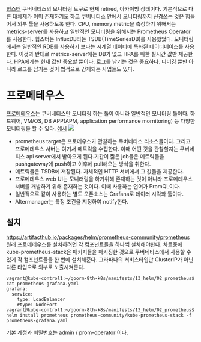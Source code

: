 [힙스터](https://github.com/kubernetes-retired/heapster) 쿠버네티스의 모니터링 도구로 현재 retired, 아카이빙 상태이다. 기본적으로 다른 대체제가 이미 존재하기도 하고 쿠버네티스 안에서 모니터링까지 신경쓰는 것은 힘들어서 외부 툴을 사용하도록 한다.
CPU, memory metric을 측정하기 위해서는 metrics-server를 사용하고 일반적인 모니터링을 위해서는 Prometheus Operator를 사용한다. 
힙스터는 InfluxDB라는 TSDB(TimeSeriesDB)를 사용했었다. 모니터링에서는 일반적인 RDB를 사용하기 보다는 시계열 데이터에 특화된 데이터베이스를 사용한다. 이것과 반대로 metrics-server에는 DB가 없고 HPA를 위한 실시간 값만 제공한다. HPA에게는 현재 값만 중요할 뿐이다. 
로그를 남기는 것은 중요하다. 디버깅 뿐만 아니라 로그를 남기는 것이 법적으로 강제되는 사업들도 있다.

# 프로메테우스
[프로메테우스](https://prometheus.io/)는 쿠버네티스만 모니터링 하는 툴이 아니라 일반적인 모니터링 툴이다. 하드웨어, VM/OS, DB APP(APM, application performance mornitoring) 등 다양한 모니터링을 할 수 있다. [예시](https://prometheus.io/docs/instrumenting/exporters/) 
![](https://prometheus.io/assets/architecture.png)

- prometheus target은 프로메우스가 관찰하는 쿠버네티스 리소스들이다. 그리고 프로메테우스 서버는 여기서 메트릭을 수집한다. 이때 어떤 것을 관찰할지는 쿠버네티스 api server에서 받아오게 된다.기간이 짧은 job들은 메트릭들을 pushgateway에 push하고 이후에 pull해오는 방식을 취한다.
- 메트릭들은 TSDB에 저장된다. 자체적인 HTTP 서버에서 그 값들을 제공한다. 
- 프로메테우스 web UI는 모니터링을 하기위해 존재하는 것이 아니라 프로메테우스 서버를 개발하기 위해 존재하는 것이다. 이때 사용하는 언어가 PromQL이다. 
- 일반적으로 같이 사용하는 별도 오픈소스는 Grafana로 데이터 시각화 툴이다.
- Altermanager는 특정 조건을 지정하여 notify한다.

## 설치
https://artifacthub.io/packages/helm/prometheus-community/prometheus
원래 프로메테우스를 설치하려면 각 컴포넌트들을 하나씩 설치해야한다. 차트중에 kube-prometheus-stack은 패키지들을 패키징한 것으로 쿠버네티스에서 사용할 수 있게 각 컴포넌트들을 한 번에 설치해준다. 
그라파나의 서비스타입만 ClusterIP가 아닌 다른 타입으로 외부로 노출시켜준다.

```
vagrant@kube-control1:~/goorm-8th-k8s/manifests/13_helm/02_prometheus$ cat prometheus-grafana.yaml
grafana:
  service:
    type: LoadBalancer
    #type: NodePort
vagrant@kube-control1:~/goorm-8th-k8s/manifests/13_helm/02_prometheus$ helm install prometheus prometheus-community/kube-prometheus-stack -f prometheus-grafana.yaml
```

기본 계정과 비밀번호는 admin / prom-operator 이다. 